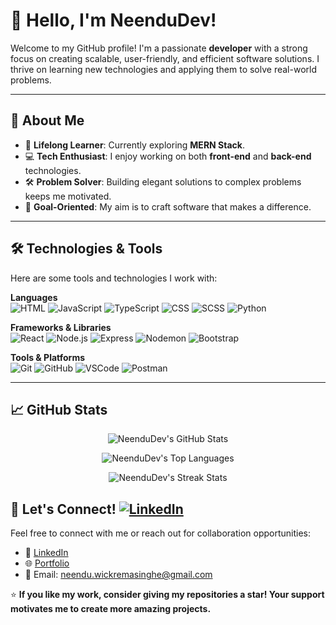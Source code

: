 # 👋 Hello, I'm NeenduDev!

Welcome to my GitHub profile! I'm a passionate **developer** with a strong focus on creating scalable, user-friendly, and efficient software solutions. I thrive on learning new technologies and applying them to solve real-world problems.

---

## 🚀 About Me

- 🌱 **Lifelong Learner**: Currently exploring **MERN Stack**.
- 💻 **Tech Enthusiast**: I enjoy working on both **front-end** and **back-end** technologies.
- 🛠️ **Problem Solver**: Building elegant solutions to complex problems keeps me motivated.
- 🎯 **Goal-Oriented**: My aim is to craft software that makes a difference.

---

## 🛠️ Technologies & Tools

Here are some tools and technologies I work with:

**Languages**  
![HTML](https://img.shields.io/badge/html5-E34F26?style=flat&logo=html5&logoColor=ffffff)
![JavaScript](https://img.shields.io/badge/javascript-F7DF1E?style=flat&logo=javascript&logoColor=000000)
![TypeScript](https://img.shields.io/badge/typescript-3178C6?style=flat&logo=typescript&logoColor=ffffff)
![CSS](https://img.shields.io/badge/css3-1572B6?style=flat&logo=css3&logoColor=ffffff)
![SCSS](https://img.shields.io/badge/SCSS-CC6699?style=flat&logo=sass&logoColor=ffffff)
![Python](https://img.shields.io/badge/python-3670A0?style=flat&logo=python&logoColor=ffdd54)


**Frameworks & Libraries**  
![React](https://img.shields.io/badge/React-61DAFB?style=flat&logo=react&logoColor=000000)
![Node.js](https://img.shields.io/badge/Node.js-339933?style=flat&logo=node.js&logoColor=ffffff)
![Express](https://img.shields.io/badge/Express-000000?style=flat&logo=express&logoColor=ffffff)
![Nodemon](https://img.shields.io/badge/NODEMON-%23323330.svg?style=flat&logo=nodemon&logoColor=%BBDEAD)
![Bootstrap](https://img.shields.io/badge/Bootstrap-7952B3?style=flat&logo=bootstrap&logoColor=ffffff) 

**Tools & Platforms**  
![Git](https://img.shields.io/badge/Git-F05032?style=flat&logo=git&logoColor=ffffff)
![GitHub](https://img.shields.io/badge/GitHub-181717?style=flat&logo=github&logoColor=ffffff)
![VSCode](https://img.shields.io/badge/VS%20Code-007ACC?style=flat&logo=visual-studio-code&logoColor=ffffff)
![Postman](https://img.shields.io/badge/Postman-FF6C37?style=flat&logo=postman&logoColor=ffffff)  

---

## 📈 GitHub Stats

<p align="center">
  <img src="https://github-readme-stats.vercel.app/api?username=NeenduDev&show_icons=true&theme=radical&cache_seconds=1800" alt="NeenduDev's GitHub Stats" />
</p>
<p align="center">
  <img src="https://github-readme-stats.vercel.app/api/top-langs/?username=NeenduDev&layout=compact&theme=radical" alt="NeenduDev's Top Languages" />
</p>

<p align="center">
  <img src="https://github-readme-streak-stats.herokuapp.com/?user=NeenduDev" alt="NeenduDev's Streak Stats" />
</p>

<!--
---

## 🔥 Top Projects

Here are some of my most notable projects:

### 🌐 [Project Name 1](https://github.com/NeenduDev/project-1)
- **Description**: Brief overview of what the project does.
- **Tech Stack**: React, Node.js, Express, MongoDB.

### 🎨 [Project Name 2](https://github.com/NeenduDev/project-2)
- **Description**: Another cool project that solves a specific problem.
- **Tech Stack**: TypeScript, CSS, and more.

> _Check out my [repositories](https://github.com/NeenduDev?tab=repositories) for more!_

---

## 🌐 Socials:
[![Discord](https://img.shields.io/badge/Discord-%237289DA.svg?logo=discord&logoColor=white)](https://discord.gg/1211912253461495808) [![Facebook](https://img.shields.io/badge/Facebook-%231877F2.svg?logo=Facebook&logoColor=white)](https://facebook.com/rvirush) [![Instagram](https://img.shields.io/badge/Instagram-%23E4405F.svg?logo=Instagram&logoColor=white)](https://instagram.com/ravirush_) 
---
-->

## 🤝 Let's Connect! [![LinkedIn](https://img.shields.io/badge/LinkedIn-%230077B5.svg?logo=linkedin&logoColor=white)](https://www.linkedin.com/in/anjitha-neendu/)  

Feel free to connect with me or reach out for collaboration opportunities:

- 💼 [LinkedIn](https://www.linkedin.com/in/anjitha-neendu/) 
- 🌐 [Portfolio](https://hold-on-under-construction.NeenduDev.me/)
- 📧 Email: [neendu.wickremasinghe@gmail.com](mailto:neendu.wickremasinghe@gmail.com)
  
⭐ **If you like my work, consider giving my repositories a star! Your support motivates me to create more amazing projects.**
